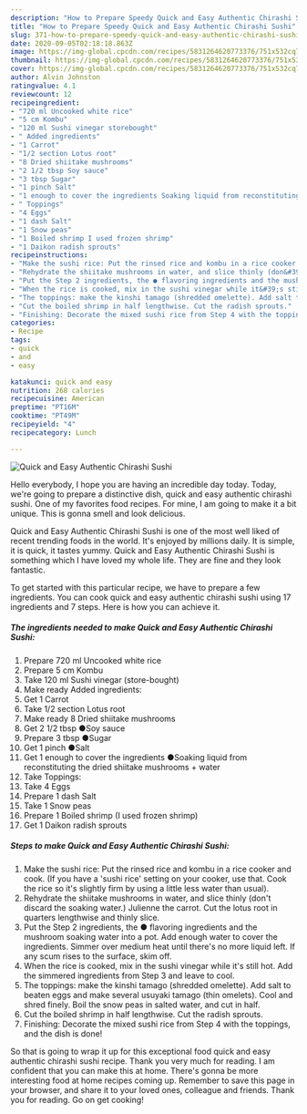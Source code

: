 ```yaml
---
description: "How to Prepare Speedy Quick and Easy Authentic Chirashi Sushi"
title: "How to Prepare Speedy Quick and Easy Authentic Chirashi Sushi"
slug: 371-how-to-prepare-speedy-quick-and-easy-authentic-chirashi-sushi
date: 2020-09-05T02:18:18.863Z
image: https://img-global.cpcdn.com/recipes/5831264620773376/751x532cq70/quick-and-easy-authentic-chirashi-sushi-recipe-main-photo.jpg
thumbnail: https://img-global.cpcdn.com/recipes/5831264620773376/751x532cq70/quick-and-easy-authentic-chirashi-sushi-recipe-main-photo.jpg
cover: https://img-global.cpcdn.com/recipes/5831264620773376/751x532cq70/quick-and-easy-authentic-chirashi-sushi-recipe-main-photo.jpg
author: Alvin Johnston
ratingvalue: 4.1
reviewcount: 12
recipeingredient:
- "720 ml Uncooked white rice"
- "5 cm Kombu"
- "120 ml Sushi vinegar storebought"
- " Added ingredients"
- "1 Carrot"
- "1/2 section Lotus root"
- "8 Dried shiitake mushrooms"
- "2 1/2 tbsp Soy sauce"
- "3 tbsp Sugar"
- "1 pinch Salt"
- "1 enough to cover the ingredients Soaking liquid from reconstituting the dried shiitake mushrooms  water"
- " Toppings"
- "4 Eggs"
- "1 dash Salt"
- "1 Snow peas"
- "1 Boiled shrimp I used frozen shrimp"
- "1 Daikon radish sprouts"
recipeinstructions:
- "Make the sushi rice: Put the rinsed rice and kombu in a rice cooker and cook. (If you have a &#39;sushi rice&#39; setting on your cooker, use that. Cook the rice so it&#39;s slightly firm by using a little less water than usual)."
- "Rehydrate the shiitake mushrooms in water, and slice thinly (don&#39;t discard the soaking water.) Julienne the carrot. Cut the lotus root in quarters lengthwise and thinly slice."
- "Put the Step 2 ingredients, the ● flavoring ingredients and the mushroom soaking water into a pot. Add enough water to cover the ingredients. Simmer over medium heat until there&#39;s no more liquid left. If any scum rises to the surface, skim off."
- "When the rice is cooked, mix in the sushi vinegar while it&#39;s still hot. Add the simmered ingredients from Step 3 and leave to cool."
- "The toppings: make the kinshi tamago (shredded omelette). Add salt to beaten eggs and make several usuyaki tamago (thin omelets). Cool and shred finely.  Boil the snow peas in salted water, and cut in half."
- "Cut the boiled shrimp in half lengthwise. Cut the radish sprouts."
- "Finishing: Decorate the mixed sushi rice from Step 4 with the toppings, and the dish is done!"
categories:
- Recipe
tags:
- quick
- and
- easy

katakunci: quick and easy 
nutrition: 268 calories
recipecuisine: American
preptime: "PT16M"
cooktime: "PT49M"
recipeyield: "4"
recipecategory: Lunch

---
```



![Quick and Easy Authentic Chirashi Sushi](https://img-global.cpcdn.com/recipes/5831264620773376/751x532cq70/quick-and-easy-authentic-chirashi-sushi-recipe-main-photo.jpg)

Hello everybody, I hope you are having an incredible day today. Today, we're going to prepare a distinctive dish, quick and easy authentic chirashi sushi. One of my favorites food recipes. For mine, I am going to make it a bit unique. This is gonna smell and look delicious.

Quick and Easy Authentic Chirashi Sushi is one of the most well liked of recent trending foods in the world. It's enjoyed by millions daily. It is simple, it is quick, it tastes yummy. Quick and Easy Authentic Chirashi Sushi is something which I have loved my whole life. They are fine and they look fantastic.




To get started with this particular recipe, we have to prepare a few ingredients. You can cook quick and easy authentic chirashi sushi using 17 ingredients and 7 steps. Here is how you can achieve it.

<!--inarticleads1-->

##### The ingredients needed to make Quick and Easy Authentic Chirashi Sushi:

1. Prepare 720 ml Uncooked white rice
1. Prepare 5 cm Kombu
1. Take 120 ml Sushi vinegar (store-bought)
1. Make ready  Added ingredients:
1. Get 1 Carrot
1. Take 1/2 section Lotus root
1. Make ready 8 Dried shiitake mushrooms
1. Get 2 1/2 tbsp ●Soy sauce
1. Prepare 3 tbsp ●Sugar
1. Get 1 pinch ●Salt
1. Get 1 enough to cover the ingredients ●Soaking liquid from reconstituting the dried shiitake mushrooms + water
1. Take  Toppings:
1. Take 4 Eggs
1. Prepare 1 dash Salt
1. Take 1 Snow peas
1. Prepare 1 Boiled shrimp (I used frozen shrimp)
1. Get 1 Daikon radish sprouts




<!--inarticleads2-->

##### Steps to make Quick and Easy Authentic Chirashi Sushi:

1. Make the sushi rice: Put the rinsed rice and kombu in a rice cooker and cook. (If you have a &#39;sushi rice&#39; setting on your cooker, use that. Cook the rice so it&#39;s slightly firm by using a little less water than usual).
1. Rehydrate the shiitake mushrooms in water, and slice thinly (don&#39;t discard the soaking water.) Julienne the carrot. Cut the lotus root in quarters lengthwise and thinly slice.
1. Put the Step 2 ingredients, the ● flavoring ingredients and the mushroom soaking water into a pot. Add enough water to cover the ingredients. Simmer over medium heat until there&#39;s no more liquid left. If any scum rises to the surface, skim off.
1. When the rice is cooked, mix in the sushi vinegar while it&#39;s still hot. Add the simmered ingredients from Step 3 and leave to cool.
1. The toppings: make the kinshi tamago (shredded omelette). Add salt to beaten eggs and make several usuyaki tamago (thin omelets). Cool and shred finely.  Boil the snow peas in salted water, and cut in half.
1. Cut the boiled shrimp in half lengthwise. Cut the radish sprouts.
1. Finishing: Decorate the mixed sushi rice from Step 4 with the toppings, and the dish is done!




So that is going to wrap it up for this exceptional food quick and easy authentic chirashi sushi recipe. Thank you very much for reading. I am confident that you can make this at home. There's gonna be more interesting food at home recipes coming up. Remember to save this page in your browser, and share it to your loved ones, colleague and friends. Thank you for reading. Go on get cooking!
